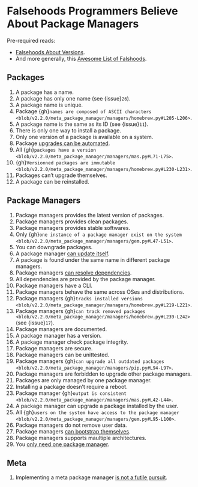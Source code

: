 # Falsehoods Programmers Believe About Package Managers

Pre-required reads:

- [Falsehoods About
  Versions](https://github.com/xenoterracide/falsehoods/blob/master/versions.md).
- And more generally, this [Awesome List of
  Falshoods](https://github.com/kdeldycke/awesome-falsehood).

## Packages

1.  A package has a name.
2.  A package has only one name (see {issue}`26`).
3.  A package name is unique.
4.  Package
    {gh}`names are composed of ASCII characters <blob/v2.2.0/meta_package_manager/managers/homebrew.py#L205-L206>`.
5.  A package name is the same as its ID (see {issue}`11`).
6.  There is only one way to install a package.
7.  Only one version of a package is available on a system.
8.  Package [upgrades can be
    automated](https://en.wikipedia.org/wiki/Dependency_hell).
9.  All
    {gh}`packages have a version <blob/v2.2.0/meta_package_manager/managers/mas.py#L71-L75>`.
10. {gh}`Versionned packages are immutable <blob/v2.2.0/meta_package_manager/managers/homebrew.py#L230-L231>`.
11. Packages can’t upgrade themselves.
12. A package can be reinstalled.

## Package Managers

1.  Package managers provides the latest version of packages.
2.  Package managers provides clean packages.
3.  Package managers provides stable softwares.
4.  Only
    {gh}`one instance of a package manager exist on the system <blob/v2.2.0/meta_package_manager/managers/gem.py#L47-L51>`.
5.  You can downgrade packages.
6.  A package manager [can update
    itself](https://twitter.com/kdeldycke/status/772832404960636928).
7.  A package is found under the same name in different package managers.
8.  Package managers [can resolve
    dependencies](https://github.com/pypa/pip/issues/988).
9.  All dependencies are provided by the package manager.
10. Package managers have a CLI.
11. Package managers behave the same across OSes and distributions.
12. Package managers
    {gh}`tracks installed versions <blob/v2.2.0/meta_package_manager/managers/homebrew.py#L219-L221>`.
13. Package managers
    {gh}`can track removed packages <blob/v2.2.0/meta_package_manager/managers/homebrew.py#L239-L242>`
    (see {issue}`17`).
14. Package managers are documented.
15. A package manager has a version.
16. A package manager check package integrity.
17. Package managers are secure.
18. Package managers can be unittested.
19. Package managers
    {gh}`can upgrade all outdated packages <blob/v2.2.0/meta_package_manager/managers/pip.py#L94-L97>`.
20. Package managers are forbidden to upgrade other package managers.
21. Packages are only managed by one package manager.
22. Installing a package doesn’t require a reboot.
23. Package manager
    {gh}`output is consistent <blob/v2.2.0/meta_package_manager/managers/mas.py#L42-L44>`.
24. A package manager can upgrade a package installed by the user.
25. All
    {gh}`users on the system have access to the package manager <blob/v2.2.0/meta_package_manager/managers/gem.py#L95-L100>`.
26. Package managers do not remove user data.
27. Package managers [can bootstrap
    themselves](https://github.com/Homebrew/brew/blob/master/docs/Common-Issues.md#brew-complains-about-absence-of-command-line-tools).
28. Package managers supports maultiple architectures.
29. You [only need one package
    manager](https://utcc.utoronto.ca/~cks/space/blog/tech/PackageManagersTwoTypes).

## Meta

1.  Implementing a meta package manager [is not a futile
    pursuit](https://xkcd.com/1654/).
